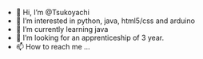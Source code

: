 - 👋 Hi, I’m @Tsukoyachi
- 👀 I’m interested in python, java, html5/css and arduino
- 🌱 I’m currently learning java
- 💞️ I’m looking for an apprenticeship of 3 year.
- 📫 How to reach me ...

<!---
Tsukoyachi/Tsukoyachi is a ✨ special ✨ repository because its `README.md` (this file) appears on your GitHub profile.
You can click the Preview link to take a look at your changes.
--->
